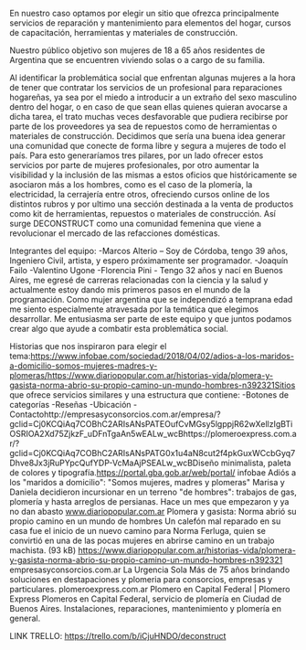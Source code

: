 En nuestro caso optamos por elegir un sitio que ofrezca principalmente servicios de reparación y mantenimiento para elementos del hogar, cursos de capacitación, herramientas y materiales de construcción. 

Nuestro público objetivo son mujeres de 18 a 65 años residentes de Argentina que se encuentren viviendo solas o a cargo de su familia. 

Al identificar la problemática social que enfrentan algunas mujeres a la hora de tener que contratar los servicios de un profesional para reparaciones hogareñas, ya sea por el miedo a introducir a un extraño del sexo masculino dentro del hogar, o en caso de que sean ellas quienes quieran avocarse a dicha tarea, el trato muchas veces desfavorable que pudiera recibirse por parte de los proveedores ya sea de repuestos como de herramientas o materiales de construcción. 
Decidimos que sería una buena idea generar una comunidad que conecte de forma libre y segura a mujeres de todo el país. Para esto generaríamos tres pilares, por un lado ofrecer estos servicios por parte de mujeres profesionales, por otro aumentar la visibilidad y la inclusión de las mismas a estos oficios que históricamente se asociaron más a los hombres, como es el caso de la plomería, la electricidad, la cerrajería entre otros, ofreciendo cursos online de los distintos rubros y por ultimo una sección destinada a la venta de productos como kit de herramientas, repuestos o materiales de construcción.
Así surge DECONSTRUCT como una comunidad femenina que viene a revolucionar el mercado de las refacciones domésticas. 

Integrantes del equipo:
-Marcos Alterio – Soy de Córdoba, tengo 39 años, Ingeniero Civil, artista, y espero próximamente ser programador. 
-Joaquín Failo 
-Valentino Ugone 
-Florencia Pini - Tengo 32 años y nací en Buenos Aires, me egresé de carreras relacionadas con la ciencia y la salud y actualmente estoy dando mis primeros pasos en el mundo de la programación. Como mujer argentina que se independizó a temprana edad me siento especialmente atravesada por la temática que elegimos desarrollar.
Me entusiasma ser parte de este equipo y que juntos podamos crear algo que ayude a combatir esta problemática social.

Historias que nos inspiraron para elegir el tema:https://www.infobae.com/sociedad/2018/04/02/adios-a-los-maridos-a-domicilio-somos-mujeres-madres-y-plomeras/https://www.diariopopular.com.ar/historias-vida/plomera-y-gasista-norma-abrio-su-propio-camino-un-mundo-hombres-n392321Sitios que ofrece servicios similares y una estructura que contiene:
-Botones de categorías
-Reseñas
-Ubicación
-Contactohttp://empresasyconsorcios.com.ar/empresa/?gclid=Cj0KCQiAq7COBhC2ARIsANsPATEOufCvMGsy5lgppjR62wXellzIgBTiOSRIOA2Xd75ZjkzF_uDFnTgaAn5wEALw_wcBhttps://plomeroexpress.com.ar/?gclid=Cj0KCQiAq7COBhC2ARIsANsPATG0x1u4aN8cut2f4pkGuxWCcbGyq7Dhve8Jx3jRuPYpcQufYDP-VcMaAjPSEALw_wcBDiseño minimalista, paleta de colores y tipografía.https://portal.gba.gob.ar/web/portal/
 infobae
Adiós a los "maridos a domicilio": "Somos mujeres, madres y plomeras"
Marisa y Daniela decidieron incursionar en un terreno "de hombres": trabajos de gas, plomería y hasta arreglos de persianas. Hace un mes que empezaron y ya no dan abasto
 www.diariopopular.com.ar
Plomera y gasista: Norma abrió su propio camino en un mundo de hombres
Un calefón mal reparado en su casa fue el inicio de un nuevo camino para Norma Ferluga, quien se convirtió en una de las pocas mujeres en abrirse camino en un trabajo machista. (93 kB)
https://www.diariopopular.com.ar/historias-vida/plomera-y-gasista-norma-abrio-su-propio-camino-un-mundo-hombres-n392321
empresasyconsorcios.com.ar
La Urgencia Sola
Más de 75 años brindando soluciones en destapaciones y plomeria para consorcios, empresas y particulares.
 plomeroexpress.com.ar
Plomero en Capital Federal | Plomero Express
Plomeros en Capital Federal, servicio de plomería en Ciudad de Buenos Aires. Instalaciones, reparaciones, mantenimiento y plomería en general.

LINK TRELLO:
https://trello.com/b/iCjuHNDO/deconstruct

